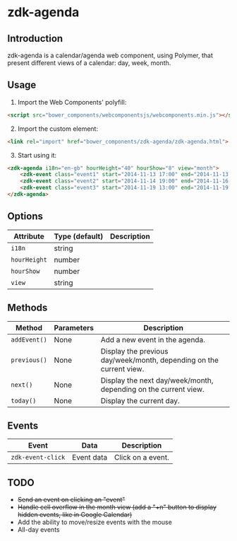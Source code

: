 # zdk-agenda

## Introduction

zdk-agenda is a calendar/agenda web component, using Polymer, that present different views of a calendar: day, week, month.

## Usage

1. Import the Web Components' polyfill:

```html
<script src="bower_components/webcomponentsjs/webcomponents.min.js"></script>
```

2. Import the custom element:

```html
<link rel="import" href="bower_components/zdk-agenda/zdk-agenda.html">
```

3. Start using it:

```html
<zdk-agenda i18n="en-gb" hourHeight="40" hourShow="8" view="month">
	<zdk-event class="event1" start="2014-11-13 17:00" end="2014-11-13 18:00" label="Meeting"></zdk-event>
	<zdk-event class="event2" start="2014-11-14 19:00" end="2014-11-16 23:00" label="Week end"></zdk-event>
	<zdk-event class="event3" start="2014-11-19 13:00" end="2014-11-19 14:35" label="Another meeting"></zdk-event>
</zdk-agenda>
```

## Options

| Attribute     | Type (default) | Description   |
| ------------- | -------------- | ------------- |
| `i18n`        | string         |               |
| `hourHeight`  | number         |               |
| `hourShow`    | number         |               |
| `view`        | string         |               |

## Methods

| Method        | Parameters    | Description   |
| ------------- | ------------- | ------------- |
| `addEvent()`  | None          | Add a new event in the agenda. |
| `previous()`  | None          | Display the previous day/week/month, depending on the current view. |
| `next()`      | None          | Display the next day/week/month, depending on the current view. |
| `today()`     | None          | Display the current day. |

## Events

| Event             | Data          | Description       |
| ----------------- | ------------- | -------------     |
| `zdk-event-click` | Event data    | Click on a event. |

## TODO

* ~~Send an event on clicking an "event"~~
* ~~Handle cell overflow in the month view (add a "+n" button to display hidden events, like in Google Calendar)~~
* Add the ability to move/resize events with the mouse
* All-day events